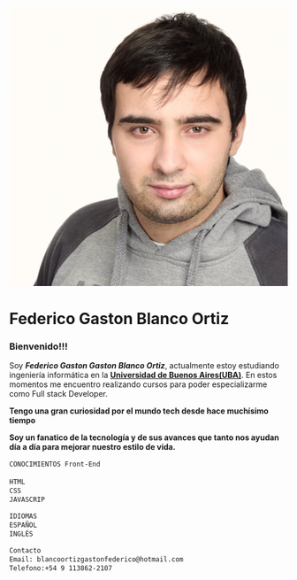 <img style="img{width:750px; height:750px;}     img{border-radius:40px;width:100px;height:100px;}
" src="images/fedegbo.ico">
<h1 style="h1{text-align:center};">Federico Gaston Blanco Ortiz</h1>

<h3 styñle="h3{color:lightblue;}">Bienvenido!!!</h3>
<p>Soy <b><i>Federico Gaston Gaston Blanco Ortiz</i></b>, actualmente estoy estudiando ingeniería informática en la <strong><a href="https://www.uba.ar/" class="uba" .uba:hover{color:green;text-decoration:none; .uba{color:black;background:#fff;text-decoration:none;}>Universidad de Buenos Aires(UBA)</a></strong>. En estos momentos me encuentro realizando cursos para poder especializarme como Full stack Developer.</p>

 <b class="b1">Tengo una gran curiosidad por el mundo tech desde hace muchísimo tiempo</b>

 <b class="b2">Soy un fanatico de la tecnología y de sus avances que tanto nos ayudan día a día para mejorar nuestro estilo de vida.</b>

~~~
CONOCIMIENTOS Front-End

HTML
CSS
JAVASCRIP

~~~

~~~
IDIOMAS
ESPAÑOL
INGLÉS

~~~

~~~
Contacto
Email: blancoortizgastonfederico@hotmail.com
Telefono:+54 9 113862-2107

~~~

